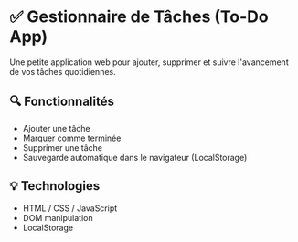 # ✅ Gestionnaire de Tâches (To-Do App)

Une petite application web pour ajouter, supprimer et suivre l'avancement de vos tâches quotidiennes.

## 🔍 Fonctionnalités

- Ajouter une tâche
- Marquer comme terminée
- Supprimer une tâche
- Sauvegarde automatique dans le navigateur (LocalStorage)

## 💡 Technologies

- HTML / CSS / JavaScript
- DOM manipulation
- LocalStorage


